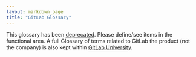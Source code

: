 ```yaml
---
layout: markdown_page
title: "GitLab Glossary"
---
```


This glossary has been [deprecated](https://gitlab.com/gitlab-com/www-gitlab-com/issues/1731/index.html.md). Please define/see items in the functional area. A full Glossary of terms related to GitLab the product (not the company) is also kept within [GitLab University](https://docs.gitlab.com/ee/university/glossary/index.html.md).  
